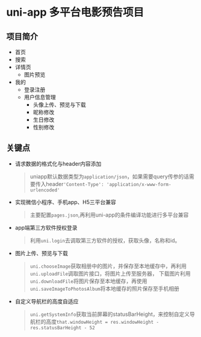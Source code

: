 # uni-app 多平台电影预告项目

## 项目简介

- 首页
- 搜索
- 详情页
  - 图片预览
- 我的
  - 登录注册
  - 用户信息管理
    - 头像上传、预览与下载
    - 昵称修改
    - 生日修改
    - 性别修改

## 关键点

- 请求数据的格式化与header内容添加
  > uniapp默认数据类型为`application/json`，如果需要query传参的话需要传入header`'Content-Type': 'application/x-www-form-urlencoded'`

- 实现微信小程序、手机app、H5三平台兼容
  > 主要配置`pages.json`,再利用uni-app的条件编译功能进行多平台兼容
- app端第三方软件授权登录
  > 利用`uni.login`去调取第三方软件的授权，获取头像，名称和id。

- 图片上传、预览与下载
  > `uni.chooseImage`获取相册中的图片，并保存至本地缓存中，再利用`uni.uploadFile`调取图片接口，将图片上传至服务器，
  > 下载图片利用`uni.downloadFile`将图片保存至本地缓存，再使用`uni.saveImageToPhotosAlbum`将本地缓存的照片保存至手机相册

- 自定义导航栏的高度自适应
  > `uni.getSystemInfo`获取当前屏幕的statusBarHeight，来控制自定义导航栏的高度`that.windowHeight = res.windowHeight - res.statusBarHeight - 52`

